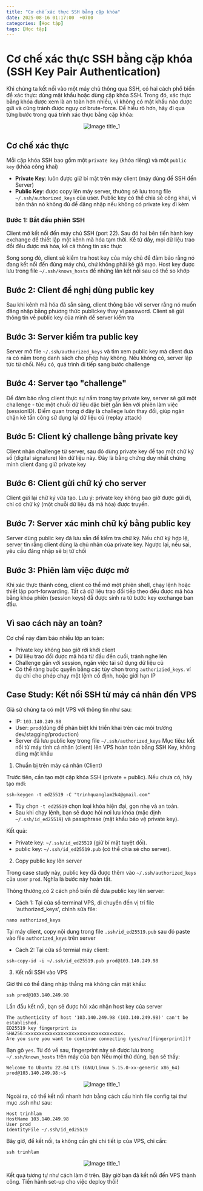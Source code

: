 ```yaml
---
title: "Cơ chế xác thực SSH bằng cặp khóa"
date: 2025-08-16 01:17:00  +0700
categories: [Học tập]
tags: [Học tập]
---
```


# Cơ chế xác thực SSH bằng cặp khóa (SSH Key Pair Authentication)

Khi chúng ta kết nối vào một máy chủ thông qua SSH, có hai cách phổ biến để xác thực: dùng mật khẩu hoặc dùng cặp khóa SSH. Trong đó, xác thực bằng khóa được xem là an toàn hơn nhiều, vì không có mật khẩu nào được gửi và cũng tránh được nguy cơ brute-force. Để hiểu rõ hơn, hãy đi qua từng bước trong quá trình xác thực bằng cặp khóa:

<p align="center">
  <img src="/assets/images/auth-ssh/1.png" alt="Image title_1" />
</p>

## Cơ chế xác thực 

Mỗi cặp khóa SSH bao gồm một `private key` (khóa riêng) và một `public key` (khóa công khai)
- **Private Key**: luôn được giữ bí mật trên máy client (máy dùng để SSH đến Server)
- **Public Key**: được copy lên máy server, thường sẽ lưu trong file `~/.ssh/authorized_keys` của user. Public key có thể chia sẻ công khai, vì bản thân nó không đủ để đăng nhập nếu không có private key đi kèm

### Bước 1: Bắt đầu phiên SSH

Client mở kết nối đến máy chủ SSH (port 22). Sau đó hai bên tiến hành key exchange để thiết lập một kênh mã hóa tạm thời. Kể từ đây, mọi dữ liệu trao đổi đều được mã hóa, kể cả thông tin xác thực

Song song đó, client sẽ kiểm tra host key của máy chủ để đảm bảo rằng nó đang kết nối đến đúng máy chủ, chứ không phải kẻ giả mạo. Host key được lưu trong file `~/.ssh/knows_hosts` để những lần kết nối sau có thể so khớp

## Bước 2: Client đề nghị dùng public key

Sau khi kênh mã hóa đã sẵn sàng, client thông báo với server rằng nó muốn đăng nhập bằng phương thức publickey thay vì password. Client sẽ gửi thông tin về public key của mình để server kiểm tra

## Bước 3: Server kiểm tra public key

Server mở file `~/.ssh/authorized_keys` và tìm xem public key mà client đưa ra có nằm trong danh sách cho phép hay không. Nếu không có, server lập tức từ chối. Nếu có, quá trình đi tiếp sang bước challenge

## Bước 4: Server tạo "challenge"

Để đảm bảo rằng client thực sự nắm trong tay private key, server sẽ gửi một challenge - tức một chuỗi dữ liệu đặc biệt gắn liên với phiên làm việc (sessionID). Điểm quan trọng ở đây là challege luôn thay đổi, giúp ngăn chặn kẻ tấn công sử dụng lại dữ liệu cũ (replay attack)

## Bước 5: Client ký challenge bằng private key

Client nhận challenge từ server, sau đó dùng private key để tạo một chữ ký số (digital signature) lên dữ liệu này. Đây là bằng chứng duy nhất chứng minh client đang giữ private key

## Bước 6: Client gửi chữ ký cho server

Client gửi lại chữ ký vừa tạo. Lưu ý: private key không bao giờ được gửi đi, chỉ có chữ ký (một chuỗi dữ liệu đã mã hóa) được truyền.

## Bước 7: Server xác minh chữ ký bằng public key

Server dùng public key đã lưu sẵn để kiểm tra chữ ký. Nếu chữ ký hợp lệ, server tin rằng client đúng là chủ nhân của private key. Ngược lại, nếu sai, yêu cầu đăng nhập sẽ bị từ chối

## Bước 3: Phiên làm việc được mở

Khi xác thực thành công, client có thể mở một phiên shell, chạy lệnh hoặc thiết lập port-forwarding. Tất cả dữ liệu trao đổi tiếp theo đều được mã hóa bằng khóa phiên (session keys) đẫ được sinh ra từ bước key exchange ban đầu.

## Vì sao cách này an toàn?

Cơ chế này đảm bảo nhiều lớp an toàn:

- Private key không bao giờ rời khởi client
- Dữ liệu trao đổi được mã hóa từ đầu đến cuối, tránh nghe lén
- Challenge gắn với session, ngăn việc tái sử dụng dữ liệu cũ
- Có thể ràng buộc quyền bằng các tùy chọn trong `authorizied_keys`. ví dụ chỉ cho phép chạy một lệnh cố định, hoặc giới hạn IP

## Case Study: Kết nối SSH từ máy cá nhân đến VPS 

Giả sử chúng ta có một VPS với thông tin như sau:
- IP: `103.140.249.98`
- User: `prod`(dùng để phân biệt khi triển khai trên các môi trường dev/stagging/production)
- Server đã lưu public key trong file `~/.ssh/authorized_keys`
Mục tiêu: kết nối từ máy tính cá nhân (client) lên VPS hoàn toàn bằng SSH Key, không dùng mật khẩu

1. Chuẩn bị trên máy cá nhân (Client)

Trước tiên, cần tạo một cặp khóa SSH (private + public). Nếu chưa có, hãy tạo mới:

```
ssh-keygen -t ed25519 -C "trinhquanglam2k4@gmail.com"
```

- Tùy chọn `-t ed25519` chọn loại khóa hiện đại, gọn nhẹ và an toàn.
- Sau khi chạy lệnh, bạn sẽ được hỏi nơi lưu khóa (mặc định `~/.ssh/id_ed25519`) và passphrase (mật khẩu bảo vệ private key).

Kết quả:
- Private key: `~/.ssh/id_ed25519` (giữ bí mật tuyệt đối).
- public key: `~/.ssh/id_ed25519.pub` (có thể chia sẻ cho server).

2. Copy public key lên server

Trong case study này, public key đã được thêm vào `~/.ssh/authorized_keys` của user `prod`. Nghĩa là bước này hoàn tất.

Thông thường,có 2 cách phổ biến để đưa public key lên server:

- Cách 1: 
Tại cửa sổ terminal VPS, di chuyển đến vị trí file 'authorized_keys', chỉnh sửa file: 

```
nano authorized_keys
```

Tại máy client, copy nội dung trong file `.ssh/id_ed25519.pub` sau đó paste vào file `authorized_keys` trên server

- Cách 2:
Tại cửa sổ termial máy client:

```
ssh-copy-id -i ~/.ssh/id_ed25519.pub prod@103.140.249.98
```

3. Kết nối SSH vào VPS

Giờ thì có thể đăng nhập thẳng mà không cần mật khẩu:

```
ssh prod@103.140.249.98
```

Lần đầu kết nối, bạn sẽ được hỏi xác nhận host key của server

```
The authenticity of host '103.140.249.98 (103.140.249.98)' can't be established.
ED25519 key fingerprint is SHA256:xxxxxxxxxxxxxxxxxxxxxxxxxxxxxxxxxxxx.
Are you sure you want to continue connecting (yes/no/[fingerprint])?

```

Bạn gõ `yes`. Từ đó về sau, fingerprint này sẽ được lưu trong `~/.ssh/known_hosts` trên máy của bạn
Nếu mọi thứ đúng, bạn sẽ thấy:

```
Welcome to Ubuntu 22.04 LTS (GNU/Linux 5.15.0-xx-generic x86_64)
prod@103.140.249.98:~$
```

<p align="center">
  <img src="/assets/images/auth-ssh/2.png" alt="Image title_1" />
</p>

Ngoài ra, có thể kết nối nhanh hơn bằng cách cấu hình file config tại thư mục .ssh như sau:

```
Host trinhlam
HostName 103.140.249.98
User prod
IdentityFile ~/.ssh/id_ed25519
```

Bây giờ, để kết nối, ta không cần ghi chi tiết ip của VPS, chỉ cần:

```
ssh trinhlam
```
<p align="center">
  <img src="/assets/images/auth-ssh/3.png" alt="Image title_1" />
</p>

Kết quả tương tự như cách làm ở trên. Bây giờ bạn đã kết nối đến VPS thành công. Tiến hành set-up cho việc deploy thôi!

